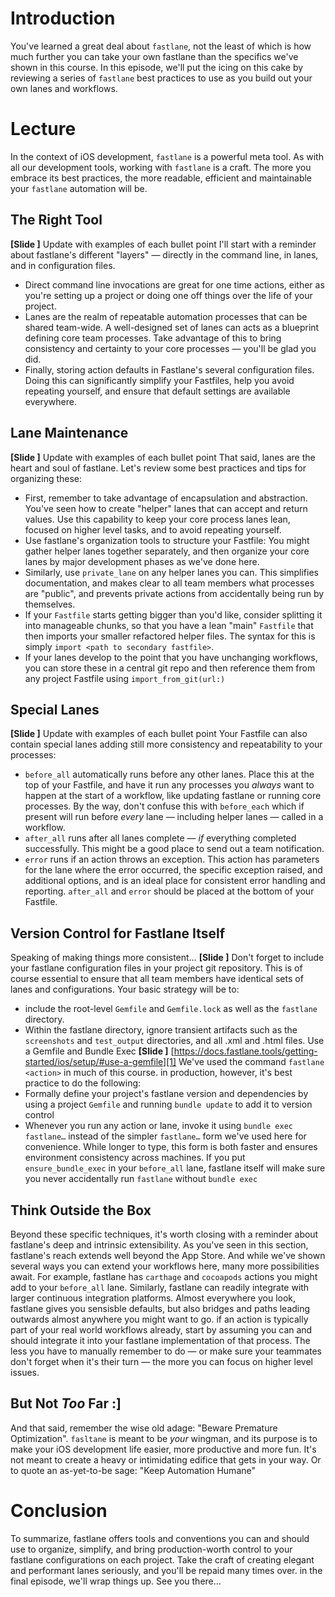 # Introduction
You've learned a great deal about `fastlane`, not the least of which is how much further you can take your own fastlane than the specifics we've shown in this course.
In this episode, we'll put the icing on this cake by reviewing a series of `fastlane` best practices to use as you build out your own lanes and workflows.
# Lecture
In the context of iOS development, `fastlane` is a powerful meta tool. As with all our development tools, working with `fastlane` is a craft. The more you embrace its best practices, the more readable, efficient and maintainable your `fastlane` automation will be.
## The Right Tool
**[Slide ]** Update with examples of each bullet point
I'll start with a reminder about fastlane's different "layers" — directly in the command line, in lanes, and in configuration files. 
- Direct command line invocations are great for one time actions, either as you're setting up a project or doing one off things over the life of your project.
- Lanes are the realm of repeatable automation processes that can be shared team-wide. A well-designed set of lanes can acts as a blueprint defining core team processes. Take advantage of this to bring consistency and certainty to your core processes — you'll be glad you did.
- Finally, storing action defaults in Fastlane's several configuration files. Doing this can significantly simplify your Fastfiles, help you avoid repeating yourself, and ensure that default settings are available everywhere.
## Lane Maintenance
**[Slide ]** Update with examples of each bullet point
That said, lanes are the heart and soul of fastlane. Let's review some best practices and tips for organizing these:
- First, remember to take advantage of encapsulation and abstraction. You've seen how to create "helper" lanes that can accept and return values. Use this capability to keep your core process lanes lean, focused on higher level tasks, and to avoid repeating yourself. 
- Use fastlane's organization tools to structure your Fastfile: You might gather helper lanes together separately, and then organize your core lanes by major development phases as we've done here. 
- Similarly, use `private_lane` on any helper lanes you can. This simplifies documentation, and makes clear to all team members what processes are "public", and prevents private actions from accidentally being run by themselves.
- If your `Fastfile` starts getting bigger than you'd like, consider splitting it into manageable chunks, so that you have a lean "main" `Fastfile` that then imports your smaller refactored helper files. The syntax for this is simply `import <path to secondary fastfile>`.
- If your lanes develop to the point that you have unchanging workflows, you can store these in a central git repo and then reference them from any project Fastfile using `import_from_git(url:)`
## Special Lanes
**[Slide ]** Update with examples of each bullet point
Your Fastfile can also contain special lanes adding still more consistency and repeatability to your processes:
- `before_all` automatically runs before any other lanes. Place this at the top of your Fastfile, and have it run any processes you *always* want to happen at the start of a workflow, like updating fastlane or running core processes. By the way, don't confuse this with `before_each` which if present will run before *every* lane — including helper lanes — called in a workflow. 
- `after_all` runs after all lanes complete — *if* everything completed successfully. This might be a good place to send out a team notification. 
- `error` runs if an action throws an exception. This action has parameters for the lane where the error occurred, the specific exception raised, and additional options, and is an ideal place for consistent error handling and reporting. `after_all` and `error` should be placed at the bottom of your Fastfile.
## Version Control for Fastlane Itself
Speaking of making things more consistent… 
**[Slide ]** 
Don't forget to include your fastlane configuration files in your project git repository. This is of course essential to ensure that all team members have identical sets of lanes and configurations. 
Your basic strategy will be to:
- include the root-level `Gemfile` and `Gemfile.lock` as well as the `fastlane` directory.
- Within the fastlane directory, ignore transient artifacts such as the `screenshots` and `test_output` directories, and all .xml and .html files. 
Use a Gemfile and Bundle Exec
**[Slide ]** [https://docs.fastlane.tools/getting-started/ios/setup/#use-a-gemfile][1]
We've used the command `fastlane <action>` in much of this course. in production, however, it's best practice to do the following:
- Formally define your project's fastlane version and dependencies by using a project `Gemfile` and running `bundle update` to add it to version control
- Whenever you run any action or lane, invoke it using `bundle exec fastlane…` instead of the simpler `fastlane…` form we've used here for convenience. While longer to type, this form is both faster and ensures environment consistency across machines. If you put `ensure_bundle_exec` in your `before_all` lane, fastlane itself will make sure you never accidentally run `fastlane` without `bundle exec`
## Think Outside the Box
Beyond these specific techniques, it's worth closing with a reminder about fastlane's deep and intrinsic extensibility.
As you've seen in this section, fastlane's reach extends well beyond the App Store. And while we've shown several ways you can extend your workflows here, many more possibilities await. For example, fastlane has `carthage` and `cocoapods` actions you might add to your `before_all` lane. Similarly, fastlane can readily integrate with larger continuous integration platforms. 
Almost everywhere you look, fastlane gives you sensisble defaults, but also bridges and paths leading outwards almost anywhere you might want to go. if an action is typically part of your real world workflows already, start by assuming you can and should integrate it into your fastlane implementation of that process. The less you have to manually remember to do — or make sure your teammates don't forget when it's their turn — the more you can focus on higher level issues.
## But Not *Too* Far :]
And that said, remember the wise old adage: "Beware Premature Optimization". `fasltane` is meant to be *your* wingman, and its purpose is to make your iOS development life easier, more productive and more fun. It's not meant to create a heavy or intimidating edifice that gets in your way. Or to quote an as-yet-to-be sage: "Keep Automation Humane"
# Conclusion
To summarize, fastlane offers tools and conventions you can and should use to organize, simplify, and bring production-worth control to your fastlane configurations on each project. Take the craft of creating elegant and performant lanes seriously, and you'll be repaid many times over.
in the final episode, we'll wrap things up. See you there…

[1]:	https://docs.fastlane.tools/getting-started/ios/setup/#use-a-gemfile